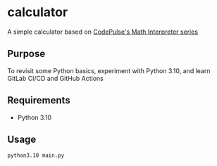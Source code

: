 # calculator

A simple calculator based on [CodePulse's Math Interpreter series](https://www.youtube.com/playlist?list=PLZQftyCk7_Sdu5BFaXB_jLeJ9C78si5_3)

## Purpose

To revisit some Python basics, experiment with Python 3.10, and learn GitLab CI/CD and GitHub Actions

## Requirements

- Python 3.10

## Usage

`python3.10 main.py`
